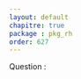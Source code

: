 ```yaml
---
layout: default
chapitre: true
package : pkg_rh
order: 627
---
```



<!-- TODO unittest-2 :  pkg_rh : supprimer groupe  -->

Question : 